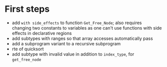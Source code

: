 # First steps

- add `with side_effects` to function `Get_Free_Node`; also requires changing
  two constants to variables as one can't use functions with side effects in
  declarative regions
- add subtypes with ranges so that array accesses automatically pass
- add a subprogram variant to a recursive subprogram
- rte of quicksort
- add subtype with invalid value in addition to `index_type`, for `get_free_node`
